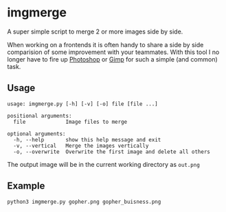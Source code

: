 # imgmerge
A super simple script to merge 2 or more images side by side.

When working on a frontends it is often handy to share a side by side comparision 
of some improvement with your teammates. 
With this tool I no longer have to fire up 
[Photoshop](https://www.adobe.com/products/photoshop.html) or 
[Gimp](https://www.gimp.org/)
for such a simple (and common) task.

## Usage
```
usage: imgmerge.py [-h] [-v] [-o] file [file ...]

positional arguments:
  file             Image files to merge

optional arguments:
  -h, --help       show this help message and exit
  -v, --vertical   Merge the images vertically
  -o, --overwrite  Overwrite the first image and delete all others
```

The output image will be in the current working directory as `out.png`

## Example
```
python3 imgmerge.py gopher.png gopher_buisness.png
```
